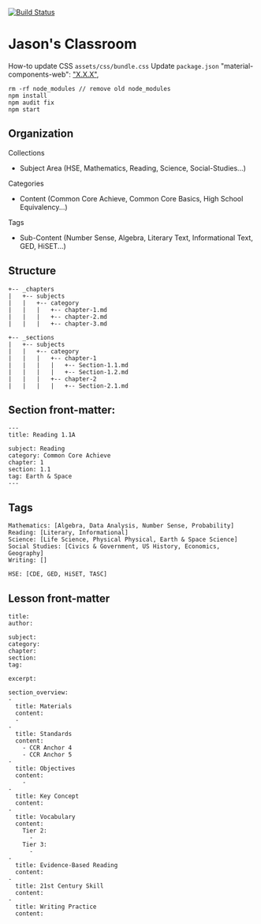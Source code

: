 [![Build Status](https://travis-ci.org/champa720/hse-materialize.svg?branch=master)](https://travis-ci.org/champa720/hse-materialize)

# Jason's Classroom

How-to update CSS `assets/css/bundle.css`
Update `package.json` "material-components-web": ["X.X.X"](https://github.com/material-components/material-components-web/blob/master/CHANGELOG.md),

```
rm -rf node_modules // remove old node_modules
npm install
npm audit fix
npm start

```

## Organization

Collections
  * Subject Area (HSE, Mathematics, Reading, Science, Social-Studies...)

Categories
  * Content (Common Core Achieve, Common Core Basics, High School Equivalency...)

Tags
  * Sub-Content (Number Sense, Algebra, Literary Text, Informational Text, GED, HiSET...)

## Structure

```
+-- _chapters
|   +-- subjects
|   |   +-- category
|   |   |   +-- chapter-1.md
|   |   |   +-- chapter-2.md
|   |   |   +-- chapter-3.md
```

```
+-- _sections
|   +-- subjects
|   |   +-- category
|   |   |   +-- chapter-1
|   |   |   |   +-- Section-1.1.md
|   |   |   |   +-- Section-1.2.md
|   |   |   +-- chapter-2
|   |   |   |   +-- Section-2.1.md
```
## Section front-matter:

```
---
title: Reading 1.1A

subject: Reading
category: Common Core Achieve
chapter: 1
section: 1.1
tag: Earth & Space
---
```

## Tags

```
Mathematics: [Algebra, Data Analysis, Number Sense, Probability]
Reading: [Literary, Informational]
Science: [Life Science, Physical Physical, Earth & Space Science]
Social Studies: [Civics & Government, US History, Economics, Geography]
Writing: []

HSE: [CDE, GED, HiSET, TASC]
```

## Lesson front-matter

```
title:
author:

subject:
category:
chapter:
section:
tag:

excerpt:

section_overview:
-
  title: Materials
  content:
  -
-
  title: Standards
  content:
    - CCR Anchor 4
    - CCR Anchor 5
-
  title: Objectives
  content:
    -
-
  title: Key Concept
  content:
-
  title: Vocabulary
  content:
    Tier 2:
      -
    Tier 3:
      -
-
  title: Evidence-Based Reading
  content:
-
  title: 21st Century Skill
  content:
-
  title: Writing Practice
  content:

```
